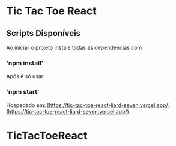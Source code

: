 # Tic Tac Toe React

## Scripts Disponíveis
Ao iniciar o projeto instale todas as dependencias com 
### 'npm install'

Após é só usar:
### 'npm start'

Hospedado em: 
[https://tic-tac-toe-react-liard-seven.vercel.app/](https://tic-tac-toe-react-liard-seven.vercel.app/)

# TicTacToeReact